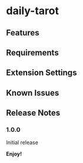 # daily-tarot 



## Features






## Requirements



## Extension Settings




## Known Issues


## Release Notes



### 1.0.0

Initial release 


**Enjoy!**
